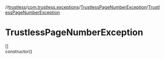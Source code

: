 //[trustless](../../../index.md)/[com.trustless.exceptions](../index.md)/[TrustlessPageNumberException](index.md)/[TrustlessPageNumberException](-trustless-page-number-exception.md)

# TrustlessPageNumberException

[]\
constructor()
